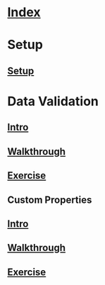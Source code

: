 # [Index](index.md)
# Setup
## [Setup](misc/setup.md)
# Data Validation
## [Intro](data-validation/data-validation.md)
## [Walkthrough](data-validation/data-validation-walkthrough.md)
## [Exercise](data-validation/data-validation-exercise.md)
## Custom Properties
## [Intro](custom-propertis/custom-properties.md)
## [Walkthrough](custom-propertis/custom-properties-walkthrough.md)
## [Exercise](custom-propertis/custom-properties-exercise.md)
